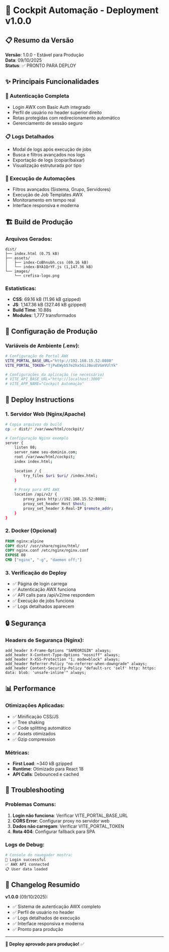 # 🚀 Cockpit Automação - Deployment v1.0.0

## 📋 Resumo da Versão

**Versão**: 1.0.0 - Estável para Produção  
**Data**: 09/10/2025  
**Status**: ✅ PRONTO PARA DEPLOY

## ✨ Principais Funcionalidades

### 🔐 Autenticação Completa
- Login AWX com Basic Auth integrado
- Perfil de usuário no header superior direito
- Rotas protegidas com redirecionamento automático
- Gerenciamento de sessão seguro

### 📋 Logs Detalhados
- Modal de logs após execução de jobs
- Busca e filtros avançados nos logs
- Exportação de logs (copiar/baixar)
- Visualização estruturada por tipo

### 🎯 Execução de Automações
- Filtros avançados (Sistema, Grupo, Servidores)
- Execução de Job Templates AWX
- Monitoramento em tempo real
- Interface responsiva e moderna

## 🏗️ Build de Produção

### Arquivos Gerados:
```
dist/
├── index.html (0.75 kB)
├── assets/
│   ├── index-CoBhnubh.css (69.16 kB)
│   └── index-BYA1QrYF.js (1,147.36 kB)
└── images/
    └── crefisa-logo.png
```

### Estatísticas:
- **CSS**: 69.16 kB (11.96 kB gzipped)
- **JS**: 1,147.36 kB (327.46 kB gzipped)
- **Build Time**: 10.88s
- **Modules**: 1,777 transformados

## 🔧 Configuração de Produção

### Variáveis de Ambiente (.env):
```bash
# Configuração do Portal AWX
VITE_PORTAL_BASE_URL="http://192.168.15.52:8080"
VITE_PORTAL_TOKEN="TjPwEWybS7e2hx5GiJ8osEVGmVUlYk"

# Configurações da aplicação (se necessário)
# VITE_API_BASE_URL="http://localhost:3000"
# VITE_APP_NAME="Cockpit Automação"
```

## 🚀 Deploy Instructions

### 1. Servidor Web (Nginx/Apache)
```bash
# Copia arquivos do build
cp -r dist/* /var/www/html/cockpit/

# Configuração Nginx exemplo
server {
    listen 80;
    server_name seu-dominio.com;
    root /var/www/html/cockpit;
    index index.html;
    
    location / {
        try_files $uri $uri/ /index.html;
    }
    
    # Proxy para API AWX
    location /api/v2/ {
        proxy_pass http://192.168.15.52:8080;
        proxy_set_header Host $host;
        proxy_set_header X-Real-IP $remote_addr;
    }
}
```

### 2. Docker (Opcional)
```dockerfile
FROM nginx:alpine
COPY dist/ /usr/share/nginx/html/
COPY nginx.conf /etc/nginx/nginx.conf
EXPOSE 80
CMD ["nginx", "-g", "daemon off;"]
```

### 3. Verificação do Deploy
- ✅ Página de login carrega
- ✅ Autenticação AWX funciona
- ✅ API calls para /api/v2/me respondem
- ✅ Execução de jobs funciona
- ✅ Logs detalhados aparecem

## 🔒 Segurança

### Headers de Segurança (Nginx):
```nginx
add_header X-Frame-Options "SAMEORIGIN" always;
add_header X-Content-Type-Options "nosniff" always;
add_header X-XSS-Protection "1; mode=block" always;
add_header Referrer-Policy "no-referrer-when-downgrade" always;
add_header Content-Security-Policy "default-src 'self' http: https: data: blob: 'unsafe-inline'" always;
```

## 📊 Performance

### Otimizações Aplicadas:
- ✅ Minificação CSS/JS
- ✅ Tree shaking
- ✅ Code splitting automático
- ✅ Assets otimizados
- ✅ Gzip compression

### Métricas:
- **First Load**: ~340 kB gzipped
- **Runtime**: Otimizado para React 18
- **API Calls**: Debounced e cached

## 🐛 Troubleshooting

### Problemas Comuns:
1. **Login não funciona**: Verificar VITE_PORTAL_BASE_URL
2. **CORS Error**: Configurar proxy no servidor web
3. **Dados não carregam**: Verificar VITE_PORTAL_TOKEN
4. **Rota 404**: Configurar fallback para SPA

### Logs de Debug:
```bash
# Console do navegador mostra:
🔐 Login successful
✅ AWX API connected
📋 User data loaded
```

## 📝 Changelog Resumido

**v1.0.0** (09/10/2025):
- ✅ Sistema de autenticação AWX completo
- ✅ Perfil de usuário no header
- ✅ Logs detalhados de execução
- ✅ Interface responsiva e moderna
- ✅ Pronto para produção

---

**🎉 Deploy aprovado para produção!** ✅